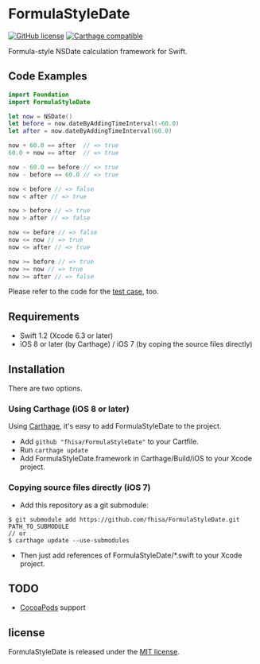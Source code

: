 # FormulaStyleDate

[![GitHub license](https://img.shields.io/badge/license-MIT-lightgrey.svg)](https://raw.githubusercontent.com/fhisa/FormulaStyleDate/master/LICENSE)
[![Carthage compatible](https://img.shields.io/badge/Carthage-compatible-4BC51D.svg?style=flat)](https://github.com/Carthage/Carthage)

Formula-style NSDate calculation framework for Swift.

## Code Examples

```swift
import Foundation
import FormulaStyleDate

let now = NSDate()
let before = now.dateByAddingTimeInterval(-60.0)
let after = now.dateByAddingTimeInterval(60.0)

now + 60.0 == after  // => true
60.0 + now == after  // => true

now - 60.0 == before // => true
now - before == 60.0 // => true

now < before // => false
now < after // => true

now > before // => true
now > after // => false

now <= before // => false
now <= now // => true
now <= after // => true

now >= before // => true
now >= now // => true
now >= after // => false
```

Please refer to the code for the [test case](https://github.com/fhisa/FormulaStyleDate/blob/master/FormulaStyleDateTests/FormulaStyleDateTests.swift), too.

## Requirements

- Swift 1.2 (Xcode 6.3 or later)
- iOS 8 or later (by Carthage) / iOS 7 (by coping the source files directly)

## Installation

There are two options.

### Using Carthage (iOS 8 or later)

Using [Carthage](https://github.com/Carthage/Carthage), it's easy to add FormulaStyleDate to the project.

- Add `github "fhisa/FormulaStyleDate"` to your Cartfile.
- Run `carthage update`
- Add FormulaStyleDate.framework in Carthage/Build/iOS to your Xcode project.

### Copying source files directly (iOS 7)

- Add this repository as a git submodule:
```shell
$ git submodule add https://github.com/fhisa/FormulaStyleDate.git PATH_TO_SUBMODULE
// or
$ carthage update --use-submodules
```
- Then just add references of FormulaStyleDate/*.swift to your Xcode project.

## TODO

- [CocoaPods](https://cocoapods.org) support

## license

FormulaStyleDate is released under the [MIT license](https://github.com/fhisa/FormulaStyleDate/blob/master/LICENSE).
